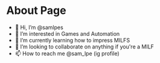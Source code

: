 # About Page
- 👋 Hi, I’m @samlpes
- 👀 I’m interested in Games and Automation
- 🌱 I’m currently learning how to impress MILFS
- 💞️ I’m looking to collaborate on anything if you're a MILF
- 📫 How to reach me @sam_lpe (ig profile) 

<!---
samlpes/samlpes is a ✨ special ✨ repository because its `README.md` (this file) appears on your GitHub profile.
You can click the Preview link to take a look at your changes.
--->
